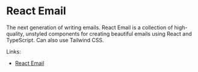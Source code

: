 # React Email

The next generation of writing emails. React Email is a collection of high-quality, unstyled components for creating beautiful emails using React and TypeScript. Can also use Tailwind CSS.

Links:

- [React Email](https://react.email)
